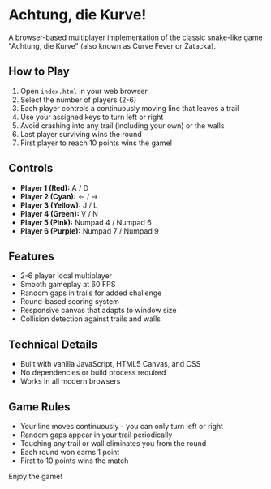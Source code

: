 # Achtung, die Kurve!

A browser-based multiplayer implementation of the classic snake-like game "Achtung, die Kurve" (also known as Curve Fever or Zatacka).

## How to Play

1. Open `index.html` in your web browser
2. Select the number of players (2-6)
3. Each player controls a continuously moving line that leaves a trail
4. Use your assigned keys to turn left or right
5. Avoid crashing into any trail (including your own) or the walls
6. Last player surviving wins the round
7. First player to reach 10 points wins the game!

## Controls

- **Player 1 (Red):** A / D
- **Player 2 (Cyan):** ← / →
- **Player 3 (Yellow):** J / L
- **Player 4 (Green):** V / N
- **Player 5 (Pink):** Numpad 4 / Numpad 6
- **Player 6 (Purple):** Numpad 7 / Numpad 9

## Features

- 2-6 player local multiplayer
- Smooth gameplay at 60 FPS
- Random gaps in trails for added challenge
- Round-based scoring system
- Responsive canvas that adapts to window size
- Collision detection against trails and walls

## Technical Details

- Built with vanilla JavaScript, HTML5 Canvas, and CSS
- No dependencies or build process required
- Works in all modern browsers

## Game Rules

- Your line moves continuously - you can only turn left or right
- Random gaps appear in your trail periodically
- Touching any trail or wall eliminates you from the round
- Each round won earns 1 point
- First to 10 points wins the match

Enjoy the game!
